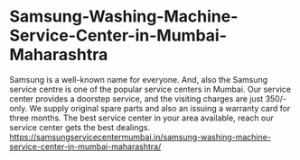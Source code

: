 # Samsung-Washing-Machine-Service-Center-in-Mumbai-Maharashtra
Samsung is a well-known name for everyone. And, also the Samsung service centre is one of the popular service centers in Mumbai.  Our service center provides a doorstep service, and the visiting charges are just 350/-only. We supply original spare parts and also an issuing a warranty card for three months. The best service center in your area available, reach our service center gets the best dealings. https://samsungservicecentermumbai.in/samsung-washing-machine-service-center-in-mumbai-maharashtra/
